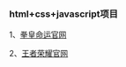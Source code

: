 <h3> html+css+javascript项目 </h3>
<p>1、<a href="./拳皇命运官网/01index.html">拳皇命运官网</a></p>
<p>2、<a href="./王者荣耀官网/index.html">王者荣耀官网</a></p>
 
